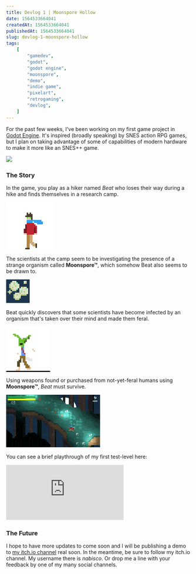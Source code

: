 ```yaml
---
title: Devlog 1 | Moonspore Hollow
date: 1564533664041
createdAt: 1564533664041
publishedAt: 1564533664041
slug: devlog-1-moonspore-hollow
tags:
    [
        "gamedev",
        "godot",
        "godot engine",
        "moonspore",
        "demo",
        "indie game",
        "pixelart",
        "retrogaming",
        "devlog",
    ]
---
```


For the past few weeks, I've been working on my first game project in [Godot Engine](https://godotengine.org). It's inspired (broadly speaking) by SNES action RPG games, but I plan on taking advantage of some of capabilities of modern hardware to make it more like an SNES++ game.

![](https://media.giphy.com/media/YRtn0haX3FPAn1fxyT/giphy.gif)

### The Story

In the game, you play as a hiker named _Beat_ who loses their way during a hike and finds themselves in a research camp.

![](./images/Beat_v1_Walk.gif)

The scientists at the camp seem to be investigating the presence of a strange organism called **Moonspore™**, which somehow Beat also seems to be drawn to.

![](./images/SporeIcon.gif)

Beat quickly discovers that some scientists have become infected by an organism that's taken over their mind and made them feral.

<div style="background-color: #000000; width: 120px"><img src="./images/Enemy_Sapling_Walk_4x.gif"/></div>
<p></p>

Using weapons found or purchased from not-yet-feral humans using **Moonspore™**, _Beat_ must survive.

![](./images/MoonsporeHollow-Clip-15s.mov.gif)

You can see a brief playthrough of my first test-level here:

<iframe width="320" src="https://www.youtube.com/embed/FoeoJDRplH4" frameborder="0" allow="accelerometer; autoplay; encrypted-media; gyroscope; picture-in-picture" allowfullscreen></iframe>

### The Future

I hope to have more updates to come soon and I will be publishing a demo to [my itch.io channel](https://nabisco.itch.io/) real soon. In the meantime, be sure to follow my itch.io channel. My username there is _nabisco_. Or drop me a line with your feedback by one of my many social channels.
